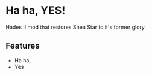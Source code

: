 # Ha ha, YES!

Hades II mod that restores Snea Star to it's former glory.

## Features

- Ha ha,
- Yes
